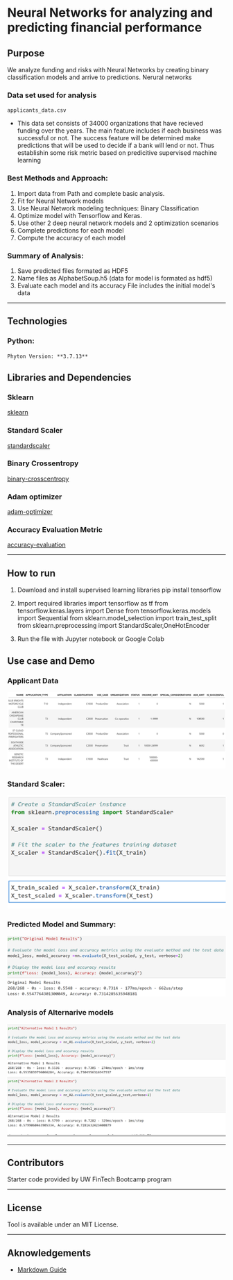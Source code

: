 # Neural Networks for analyzing and predicting financial performance

## Purpose
We analyze funding and risks with Neural Networks by creating binary classification models and arrive to predictions. 
Nerural networks

### Data set used for analysis

    applicants_data.csv
  
- This data set consists of 34000 organizations that have recieved funding over the years. The main feature includes if each business was successful or not. The success feature will be determined make predictions that will be used to decide if a bank will lend or not. Thus establishin some risk metric based on predicitive supervised machine learning  


### Best Methods and Approach:
1. Import data from Path and complete basic analysis.
2. Fit for Neural Network models
3. Use Neural Network modeling techniques: Binary Classification
4. Optimize model with Tensorflow and Keras.
5. Use other 2 deep neural network models and 2 optimization scenarios
6. Complete predictions for each model
7. Compute the accuracy of each model

### Summary of Analysis:
1. Save predicted files formated as HDF5
2. Name files as AlphabetSoup.h5 (data for model is formated as hdf5)
3. Evaluate each model and its accuracy
File includes the initial model's data

    
---
## Technologies
### Python:

    Phyton Version: **3.7.13**

## Libraries and Dependencies

### Sklearn
[sklearn](https://scikit-learn.org/stable/)

### Standard Scaler
[standardscaler](https://scikit-learn.org/stable/modules/generated/sklearn.preprocessing.StandardScaler.html)

### Binary Crossentropy
[binary-crosscentropy](https://pythonguides.com/binary-cross-entropy-tensorflow/) 

### Adam optimizer
[adam-optimizer](https://pythonguides.com/adam-optimizer-pytorch/)

### Accuracy Evaluation Metric
[accuracy-evaluation](https://pythonguides.com/adam-optimizer-pytorch/)


---
## How to run
1. Download and install supervised learning libraries
            pip install tensorflow
2. Import required libraries
            import tensorflow as tf
            from tensorflow.keras.layers import Dense
            from tensorflow.keras.models import Sequential
            from sklearn.model_selection import train_test_split
            from sklearn.preprocessing import StandardScaler,OneHotEncoder

3. Run the file with Jupyter notebook or Google Colab

## Use case and Demo 

### Applicant Data
![applicant](./images/applicant.png)

### Standard Scaler:
![standardscaler](./images/standardscaler.png)

### Predicted Model and Summary:
![model](./images/model.png)

### Analysis of Alternarive models

![m1m2](./images/m1m2.png)

---
## Contributors
Starter code provided by UW FinTech Bootcamp program

---
## License
Tool is available under an MIT License.

---
<!--Aknowledgements -->
## Aknowledgements
* [Markdown Guide](https://www.markdownguide.org/basic-syntax/#reference-style-links)


<!-- MARKDOWN LINKS & IMAGES -->
<!-- https://www.markdownguide.org/basic-syntax/#reference-style-links -->
